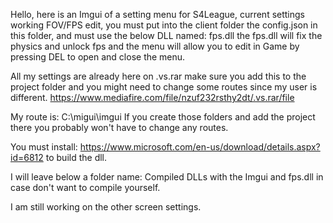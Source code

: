 Hello, here is an Imgui of a setting menu for S4League, current settings working FOV/FPS edit, you must put into the client folder the config.json
in this folder, and must use the below DLL named: fps.dll the fps.dll will fix the physics and unlock fps and the menu will allow you to edit in Game by pressing DEL to open and close the menu.

All my settings are already here on .vs.rar make sure you add this to the project folder and you might need to change some routes since my user is different.
https://www.mediafire.com/file/nzuf232rsthy2dt/.vs.rar/file

My route is: C:\migui\imgui 
If you create those folders and add the project there you probably won't have to change any routes.


You must install: https://www.microsoft.com/en-us/download/details.aspx?id=6812 to build the dll.

I will leave below a folder name: Compiled DLLs with the Imgui and fps.dll in case don't want to compile yourself.

I am still working on the other screen settings.

